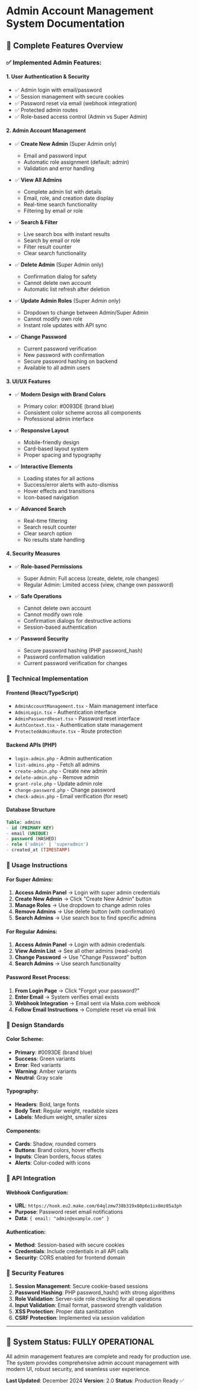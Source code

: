 # Admin Account Management System Documentation

## 🎯 **Complete Features Overview**

### ✅ **Implemented Admin Features:**

#### **1. User Authentication & Security**
- ✅ Admin login with email/password
- ✅ Session management with secure cookies
- ✅ Password reset via email (webhook integration)
- ✅ Protected admin routes
- ✅ Role-based access control (Admin vs Super Admin)

#### **2. Admin Account Management**
- ✅ **Create New Admin** (Super Admin only)
  - Email and password input
  - Automatic role assignment (default: admin)
  - Validation and error handling

- ✅ **View All Admins**
  - Complete admin list with details
  - Email, role, and creation date display
  - Real-time search functionality
  - Filtering by email or role

- ✅ **Search & Filter**
  - Live search box with instant results
  - Search by email or role
  - Filter result counter
  - Clear search functionality

- ✅ **Delete Admin** (Super Admin only)
  - Confirmation dialog for safety
  - Cannot delete own account
  - Automatic list refresh after deletion

- ✅ **Update Admin Roles** (Super Admin only)
  - Dropdown to change between Admin/Super Admin
  - Cannot modify own role
  - Instant role updates with API sync

- ✅ **Change Password**
  - Current password verification
  - New password with confirmation
  - Secure password hashing on backend
  - Available to all admin users

#### **3. UI/UX Features**
- ✅ **Modern Design with Brand Colors**
  - Primary color: #0093DE (brand blue)
  - Consistent color scheme across all components
  - Professional admin interface

- ✅ **Responsive Layout**
  - Mobile-friendly design
  - Card-based layout system
  - Proper spacing and typography

- ✅ **Interactive Elements**
  - Loading states for all actions
  - Success/error alerts with auto-dismiss
  - Hover effects and transitions
  - Icon-based navigation

- ✅ **Advanced Search**
  - Real-time filtering
  - Search result counter
  - Clear search option
  - No results state handling

#### **4. Security Measures**
- ✅ **Role-based Permissions**
  - Super Admin: Full access (create, delete, role changes)
  - Regular Admin: Limited access (view, change own password)
  
- ✅ **Safe Operations**
  - Cannot delete own account
  - Cannot modify own role
  - Confirmation dialogs for destructive actions
  - Session-based authentication

- ✅ **Password Security**
  - Secure password hashing (PHP password_hash)
  - Password confirmation validation
  - Current password verification for changes

### 🔧 **Technical Implementation**

#### **Frontend (React/TypeScript)**
- `AdminAccountManagement.tsx` - Main management interface
- `AdminLogin.tsx` - Authentication interface  
- `AdminPasswordReset.tsx` - Password reset interface
- `AuthContext.tsx` - Authentication state management
- `ProtectedAdminRoute.tsx` - Route protection

#### **Backend APIs (PHP)**
- `login-admin.php` - Admin authentication
- `list-admins.php` - Fetch all admins
- `create-admin.php` - Create new admin
- `delete-admin.php` - Remove admin
- `grant-role.php` - Update admin role
- `change-password.php` - Change password
- `check-admin.php` - Email verification (for reset)

#### **Database Structure**
```sql
Table: admins
- id (PRIMARY KEY)
- email (UNIQUE)
- password (HASHED)
- role ('admin' | 'superadmin')
- created_at (TIMESTAMP)
```

### 🚀 **Usage Instructions**

#### **For Super Admins:**
1. **Access Admin Panel** → Login with super admin credentials
2. **Create New Admin** → Click "Create New Admin" button
3. **Manage Roles** → Use dropdown to change admin roles
4. **Remove Admins** → Use delete button (with confirmation)
5. **Search Admins** → Use search box to find specific admins

#### **For Regular Admins:**
1. **Access Admin Panel** → Login with admin credentials
2. **View Admin List** → See all other admins (read-only)
3. **Change Password** → Use "Change Password" button
4. **Search Admins** → Use search functionality

#### **Password Reset Process:**
1. **From Login Page** → Click "Forgot your password?"
2. **Enter Email** → System verifies email exists
3. **Webhook Integration** → Email sent via Make.com webhook
4. **Follow Email Instructions** → Complete reset via email link

### 🎨 **Design Standards**

#### **Color Scheme:**
- **Primary**: #0093DE (brand blue)
- **Success**: Green variants
- **Error**: Red variants  
- **Warning**: Amber variants
- **Neutral**: Gray scale

#### **Typography:**
- **Headers**: Bold, large fonts
- **Body Text**: Regular weight, readable sizes
- **Labels**: Medium weight, smaller sizes

#### **Components:**
- **Cards**: Shadow, rounded corners
- **Buttons**: Brand colors, hover effects
- **Inputs**: Clean borders, focus states
- **Alerts**: Color-coded with icons

### 📝 **API Integration**

#### **Webhook Configuration:**
- **URL**: `https://hook.eu2.make.com/64qlzmw738b319x80p6o1ix8mz85a3ph`
- **Purpose**: Password reset email notifications
- **Data**: `{ email: "admin@example.com" }`

#### **Authentication:**
- **Method**: Session-based with secure cookies
- **Credentials**: Include credentials in all API calls
- **Security**: CORS enabled for frontend domain

### 🔐 **Security Features**

1. **Session Management**: Secure cookie-based sessions
2. **Password Hashing**: PHP password_hash() with strong algorithms
3. **Role Validation**: Server-side role checking for all operations
4. **Input Validation**: Email format, password strength validation
5. **XSS Protection**: Proper data sanitization
6. **CSRF Protection**: Implemented via session validation

---

## 🎉 **System Status: FULLY OPERATIONAL**

All admin management features are complete and ready for production use. The system provides comprehensive admin account management with modern UI, robust security, and seamless user experience.

**Last Updated**: December 2024
**Version**: 2.0
**Status**: Production Ready ✅
